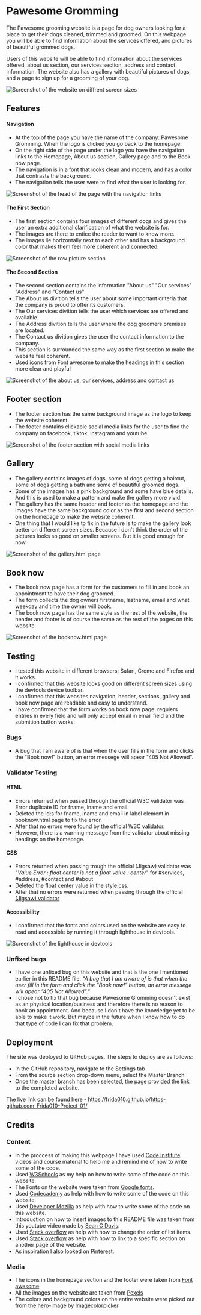 

# Pawesome Gromming

The Pawesome grooming website is a page for dog owners looking for a place to get their dogs cleaned, trimmed and groomed. 
On this webpage you will be able to find information about the services offered, and pictures of beautiful grommed dogs. 

Users of this website will be able to find information about the services offered, about us section, our services section, address and contact information. 
The website also has a gallery with beautiful pictures of dogs, and a page to sign up for a grooming of your dog. 





![Screenshot of the website on diffrent screen sizes](https://user-images.githubusercontent.com/129947589/240865624-344c9723-ae7c-4911-a089-73bfa3972592.png)


## Features

#### Navigation
- At the top of the page you have the name of the company: Pawesome Gromming. When the logo is clicked you go back to the homepage.  
- On the right side of the page under the logo you have the navigation links to the Homepage, About us section, Gallery page and to the Book now page.
- The navigation is in a font that looks clean and modern, and has a color that contrasts the background. 
- The navigation tells the user were to find what the user is looking for. 




![Screenshot of the head of the page with the navigation links](https://user-images.githubusercontent.com/129947589/240865730-83475b37-3cff-4d32-9df0-1e6f9de64593.png)
#### The First Section

- The first section contains four images of different dogs and gives the user an extra additional clarification of what the website is for. 
- The images are there to entice the reader to want to know more.
- The images lie horizontally next to each other and has a background color that makes them feel more coherent and connected. 


![Screenshot of the row picture section](https://user-images.githubusercontent.com/129947589/240865800-1733538a-2c3a-4cb0-870d-5fc34f29fb78.png)
#### The Second Section

- The second section contains the information "About us" "Our services" "Address" and "Contact us"
- The About us divition tells the user about some important criteria that the company is proud to offer its customers. 
- The Our services divition tells the user which services are offered and available.
- The Address divition tells the user where the dog groomers premises are located. 
- The Contact us divition gives the user the contact information to the company. 
- This section is surrounded the same way as the first section to make the website feel coherent. 
- Used icons from Font awesome to make the headings in this section more clear and playful


![Screenshot of the about us, our services, address and contact us](https://user-images.githubusercontent.com/129947589/240256588-26c75357-d96e-4ec0-a9c2-1dd2c5d8ec70.png)
## Footer section
- The footer section has the same background image as the logo to keep the website coherent. 
- The footer contains clickable social media links for the user to find the company on facebook, tiktok, instagram and youtube. 


![Screenshot of the footer section with social media links](https://user-images.githubusercontent.com/129947589/240261458-9d13d883-7322-46eb-9b51-2b1f057c25aa.png)
## Gallery

- The gallery contains images of dogs, some of dogs getting a haircut, some of dogs getting a bath and some of beautiful groomed dogs. 
- Some of the images has a pink background and some have blue details. And this is used to make a pattern and make the gallery more vivid. 
- The gallery has the same header and footer as the homepage and the images have the same background color as the first and second section on the homepage to make the website coherent. 
- One thing that I would like to fix in the future is to make the gallery look better on different screen sizes. Because I don't think the order of the pictures looks so good on smaller screens. But it is good enough for now. 


![Screenshot of the gallery.html page](https://user-images.githubusercontent.com/129947589/240865838-bf0497f3-8e7c-4467-b7f0-202d6ebc3a82.png)
## Book now 

- The book now page has a form for the customers to fill in and book an appointment to have their dog groomed. 
- The form collects the dog owners firstname, lastname, email and what weekday and time the owner will book. 
- The book now page has the same style as the rest of the website, the header and footer is of course the same as the rest of the pages on this website. 


![Screenshot of the booknow.html page](https://user-images.githubusercontent.com/129947589/240865878-3ee40877-e969-414a-9f19-0789b1211da4.png)
## Testing
- I tested this website in different browsers: Safari, Crome and Firefox and it works. 
- I confirmed that this website looks good on different screen sizes using the devtools device toolbar. 
- I confirmed that this websites navigation, header, sections, gallery and book now page are readable and easy to understand.  
- I have confirmed that the form works on book now page: requiers entries in every field and will only accept email in email field and the submition button works. 

### Bugs
- A bug that I am aware of is that when the user fills in the form and clicks the "Book now!" button, an error messege will apear "405 Not Allowed". 

### Validator Testing

#### HTML
- Errors returned when passed through the official W3C validator was Error duplicate ID for fname, lname and email.  
- Deleted the id:s for fname, lname and email in label element in booknow.html page to fix the error. 
- After that no errors were found by the official [W3C validator](https://validator.w3.org/nu/?doc=https%3A%2F%2Ffrida010.github.io%2Fhttps-github.com-Frida010-Project-01%2F). 
- However, there is a warning message from the validator about missing headings on the homepage. 

#### CSS
- Errors returned when passing trough the official (Jigsaw) validator was "_Value Error : float center is not a float value : center_" for #services, #address, #contact and #about
- Deleted the float center value in the style.css. 
- After that no errors were returned when passing through the official [(Jigsaw) validator](https://jigsaw.w3.org/css-validator/validator?uri=https%3A%2F%2F8000-frida010-https-githubco-u98cxrzf2k.us2.codeanyapp.com%2F&profile=css3svg&usermedium=all&warning=1&vextwarning=&lang=en)

#### Accessibility
- I confirmed that the fonts and colors used on the website are easy to read and accessible by running it through lighthouse in devtools. 


![Screenshot of the lighthouse in devtools](https://user-images.githubusercontent.com/129947589/240895363-6878a763-24ad-493b-98e6-08808cf51bed.png)

### Unfixed bugs

- I have one unfixed bug on this website and that is the one I mentioned earlier in this README file. _"A bug that I am aware of is that when the user fill in the form and click the "Book now!" button, an error messege will apear "405 Not Allowed"."_
- I chose not to fix that bug because Pawesome Gromming doesn't exist as an physical location/business and therefore there is no reason to book an appointment. And because I don't have the knowledge yet to be able to make it work. But maybe in the future when I know how to do that type of code I can fix that problem. 

## Deployment

The site was deployed to GitHub pages. The steps to deploy are as follows:
- In the GitHub repository, navigate to the Settings tab
- From the source section drop-down menu, select the Master Branch
- Once the master branch has been selected, the page provided the link to the completed website.

The live link can be found here - https://frida010.github.io/https-github.com-Frida010-Project-01/

## Credits


### Content
- In the proccess of making this webpage I have used [Code Institute](https://codeinstitute.net/) videos and course material to help me and remind me of how to write some of the code. 
- Used [W3Schools](https://www.w3schools.com/) as my help on how to write some of the code on this website. 
- The Fonts on the website were taken from [Google fonts](https://fonts.google.com/).
- Used [Codecademy](https://www.codecademy.com/) as help with how to write some of the code on this website. 
- Used [Developer Mozilla](https://developer.mozilla.org/en-US/) as help with how to write some of the code on this website. 
- Introduction on how to insert images to this README file was taken from this youtube video made by [Sean C Davis](https://www.youtube.com/watch?v=Ljj1wGFJqPY&ab_channel=SeanCDavis).
- Used [Stack overflow](https://stackoverflow.com/questions/39217732/is-it-possible-to-change-the-order-of-list-items-using-css3) as help with how to change the order of list items. 
- Used [Stack overflow](https://stackoverflow.com/questions/17687328/getting-a-link-to-go-to-a-specific-section-on-another-page) as help with how to link to a specific section on another page of the website. 
- As inspiration I also looked on [Pinterest](https://www.pinterest.com/). 

### Media
- The icons in the homepage section and the footer were taken from [Font awesome](https://fontawesome.com/)
- All the images on the website are taken from [Pexels](https://www.pexels.com/)
- The colors and background colors on the entire website were picked out from the hero-image by [Imagecolorpicker](https://imagecolorpicker.com/) 

